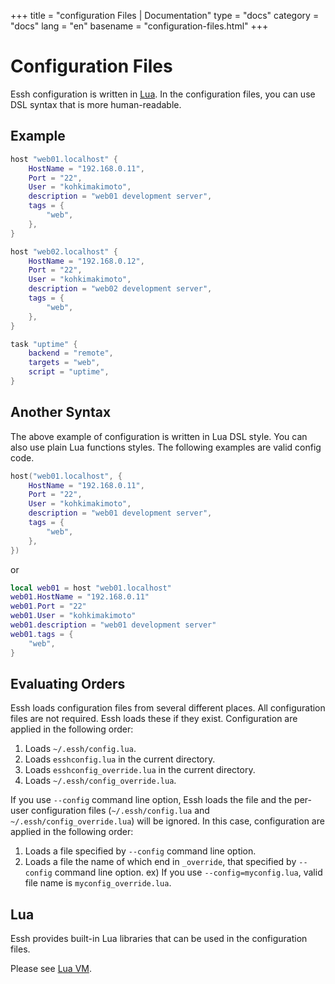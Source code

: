 +++
title = "configuration Files | Documentation"
type = "docs"
category = "docs"
lang = "en"
basename = "configuration-files.html"
+++

# Configuration Files

Essh configuration is written in [Lua](https://www.lua.org/). In the configuration files, you can use DSL syntax that is more human-readable.

## Example

~~~lua
host "web01.localhost" {
    HostName = "192.168.0.11",
    Port = "22",
    User = "kohkimakimoto",
    description = "web01 development server",
    tags = {
        "web",
    },
}

host "web02.localhost" {
    HostName = "192.168.0.12",
    Port = "22",
    User = "kohkimakimoto",
    description = "web02 development server",
    tags = {
        "web",
    },
}

task "uptime" {
    backend = "remote",
    targets = "web",
    script = "uptime",
}
~~~

## Another Syntax

The above example of configuration is written in Lua DSL style. You can also use plain Lua functions styles. The following examples are valid config code.

~~~lua
host("web01.localhost", {
    HostName = "192.168.0.11",
    Port = "22",
    User = "kohkimakimoto",
    description = "web01 development server",
    tags = {
        "web",
    },
})
~~~

or

~~~lua
local web01 = host "web01.localhost"
web01.HostName = "192.168.0.11"
web01.Port = "22"
web01.User = "kohkimakimoto"
web01.description = "web01 development server"
web01.tags = {
    "web",
}
~~~

## Evaluating Orders

Essh loads configuration files from several different places. All configuration files are not required. Essh loads these if they exist. Configuration are applied in the following order:

1. Loads `~/.essh/config.lua`.
1. Loads `esshconfig.lua` in the current directory.
1. Loads `esshconfig_override.lua` in the current directory.
1. Loads `~/.essh/config_override.lua`.

If you use `--config` command line option, Essh loads the file and the per-user configuration files (`~/.essh/config.lua` and `~/.essh/config_override.lua`) will be ignored. In this case, configuration are applied in the following order:

1. Loads a file specified by `--config` command line option.
1. Loads a file the name of which end in `_override`, that specified by `--config` command line option. ex) If you use `--config=myconfig.lua`, valid file name is `myconfig_override.lua`.

## Lua

Essh provides built-in Lua libraries that can be used in the configuration files.

Please see [Lua VM](lua-vm.html).
